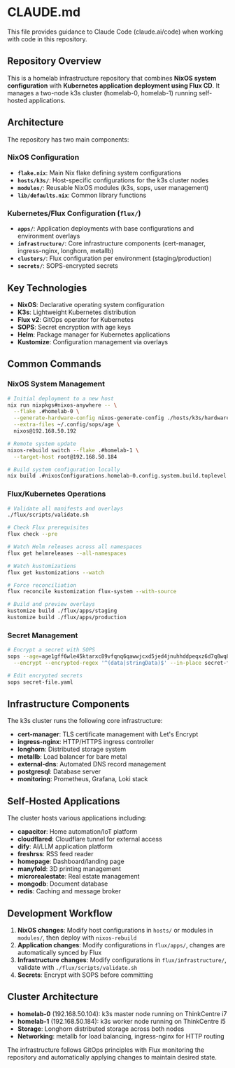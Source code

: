 # CLAUDE.md

This file provides guidance to Claude Code (claude.ai/code) when working with code in this repository.

## Repository Overview

This is a homelab infrastructure repository that combines **NixOS system configuration** with **Kubernetes application deployment using Flux CD**. It manages a two-node k3s cluster (homelab-0, homelab-1) running self-hosted applications.

## Architecture

The repository has two main components:

### NixOS Configuration
- **`flake.nix`**: Main Nix flake defining system configurations
- **`hosts/k3s/`**: Host-specific configurations for the k3s cluster nodes
- **`modules/`**: Reusable NixOS modules (k3s, sops, user management)
- **`lib/defaults.nix`**: Common library functions

### Kubernetes/Flux Configuration (`flux/`)
- **`apps/`**: Application deployments with base configurations and environment overlays
- **`infrastructure/`**: Core infrastructure components (cert-manager, ingress-nginx, longhorn, metallb)
- **`clusters/`**: Flux configuration per environment (staging/production)
- **`secrets/`**: SOPS-encrypted secrets

## Key Technologies

- **NixOS**: Declarative operating system configuration
- **K3s**: Lightweight Kubernetes distribution
- **Flux v2**: GitOps operator for Kubernetes
- **SOPS**: Secret encryption with age keys
- **Helm**: Package manager for Kubernetes applications
- **Kustomize**: Configuration management via overlays

## Common Commands

### NixOS System Management

```bash
# Initial deployment to a new host
nix run nixpkgs#nixos-anywhere -- \
  --flake .#homelab-0 \
  --generate-hardware-config nixos-generate-config ./hosts/k3s/hardware-configuration-homelab-0.nix \
  --extra-files ~/.config/sops/age \
  nixos@192.168.50.192

# Remote system update
nixos-rebuild switch --flake .#homelab-1 \
  --target-host root@192.168.50.184

# Build system configuration locally
nix build .#nixosConfigurations.homelab-0.config.system.build.toplevel
```

### Flux/Kubernetes Operations

```bash
# Validate all manifests and overlays
./flux/scripts/validate.sh

# Check Flux prerequisites
flux check --pre

# Watch Helm releases across all namespaces
flux get helmreleases --all-namespaces

# Watch kustomizations
flux get kustomizations --watch

# Force reconciliation
flux reconcile kustomization flux-system --with-source

# Build and preview overlays
kustomize build ./flux/apps/staging
kustomize build ./flux/apps/production
```

### Secret Management

```bash
# Encrypt a secret with SOPS
sops --age=age1gff6wle45ktarxc89vfqnq6qawwjcxd5jed4jnuhhddpeqxz6d7q8wq8gn \
  --encrypt --encrypted-regex '^(data|stringData)$' --in-place secret-file.yaml

# Edit encrypted secrets
sops secret-file.yaml
```

## Infrastructure Components

The k3s cluster runs the following core infrastructure:
- **cert-manager**: TLS certificate management with Let's Encrypt
- **ingress-nginx**: HTTP/HTTPS ingress controller
- **longhorn**: Distributed storage system
- **metallb**: Load balancer for bare metal
- **external-dns**: Automated DNS record management
- **postgresql**: Database server
- **monitoring**: Prometheus, Grafana, Loki stack

## Self-Hosted Applications

The cluster hosts various applications including:
- **capacitor**: Home automation/IoT platform
- **cloudflared**: Cloudflare tunnel for external access
- **dify**: AI/LLM application platform
- **freshrss**: RSS feed reader
- **homepage**: Dashboard/landing page
- **manyfold**: 3D printing management
- **microrealestate**: Real estate management
- **mongodb**: Document database
- **redis**: Caching and message broker

## Development Workflow

1. **NixOS changes**: Modify host configurations in `hosts/` or modules in `modules/`, then deploy with `nixos-rebuild`
2. **Application changes**: Modify configurations in `flux/apps/`, changes are automatically synced by Flux
3. **Infrastructure changes**: Modify configurations in `flux/infrastructure/`, validate with `./flux/scripts/validate.sh`
4. **Secrets**: Encrypt with SOPS before committing

## Cluster Architecture

- **homelab-0** (192.168.50.104): k3s master node running on ThinkCentre i7
- **homelab-1** (192.168.50.184): k3s worker node running on ThinkCentre i5
- **Storage**: Longhorn distributed storage across both nodes
- **Networking**: metallb for load balancing, ingress-nginx for HTTP routing

The infrastructure follows GitOps principles with Flux monitoring the repository and automatically applying changes to maintain desired state.